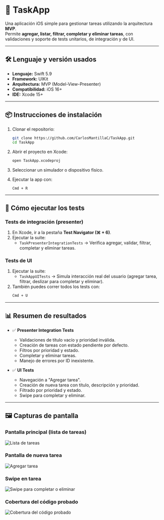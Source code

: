 # 📱 TaskApp

Una aplicación iOS simple para gestionar tareas utilizando la arquitectura **MVP**.  
Permite **agregar, listar, filtrar, completar y eliminar tareas**, con validaciones y soporte de tests unitarios, de integración y de UI.

---

## 🛠️ Lenguaje y versión usados
- **Lenguaje:** Swift 5.9  
- **Framework:** UIKit  
- **Arquitectura:** MVP (Model-View-Presenter)  
- **Compatibilidad:** iOS 16+  
- **IDE:** Xcode 15+  

---

## 📦 Instrucciones de instalación
1. Clonar el repositorio:
   ```bash
   git clone https://github.com/CarlosMantillaC/TaskApp.git
   cd TaskApp
   ```

2. Abrir el proyecto en Xcode:
   ```bash
   open TaskApp.xcodeproj
   ```

3. Seleccionar un simulador o dispositivo físico.

4. Ejecutar la app con:
   ```
   Cmd + R
   ```

---

## 🧪 Cómo ejecutar los tests

### Tests de integración (presenter)
1. En Xcode, ir a la pestaña **Test Navigator (⌘ + 6)**.  
2. Ejecutar la suite:
   - `TaskPresenterIntegrationTests` → Verifica agregar, validar, filtrar, completar y eliminar tareas.

### Tests de UI
1. Ejecutar la suite:
   - `TaskAppUITests` → Simula interacción real del usuario (agregar tarea, filtrar, deslizar para completar y eliminar).
2. También puedes correr todos los tests con:
   ```bash
   Cmd + U
   ```

---

## 📊 Resumen de resultados
- ✅ **Presenter Integration Tests**  
  - Validaciones de título vacío y prioridad inválida.  
  - Creación de tareas con estado pendiente por defecto.  
  - Filtros por prioridad y estado.  
  - Completar y eliminar tareas.  
  - Manejo de errores por ID inexistente.  

- ✅ **UI Tests**  
  - Navegación a "Agregar tarea".  
  - Creación de nueva tarea con título, descripción y prioridad.  
  - Filtrado por prioridad y estado.  
  - Swipe para completar y eliminar.  

---

## 🖼️ Capturas de pantalla

### Pantalla principal (lista de tareas)
![Lista de tareas](Capturas/task_list.png)

### Pantalla de nueva tarea
![Agregar tarea](Capturas/add_task.png)

### Swipe en tarea
![Swipe para completar o eliminar](Capturas/swipe_task.png)

### Cobertura del código probado
![Cobertura del código probado](Capturas/Cobertura.png)
